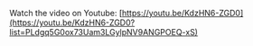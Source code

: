 Watch the video on Youtube: [https://youtu.be/KdzHN6-ZGD0](https://youtu.be/KdzHN6-ZGD0?list=PLdgq5G0ox73Uam3LGylpNV9ANGPOEQ-xS)